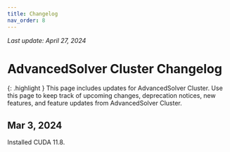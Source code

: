 ```yaml
---
title: Changelog
nav_order: 8
---
```


*Last update: April 27, 2024*

# AdvancedSolver Cluster Changelog

{: .highlight }
This page includes updates for AdvancedSolver Cluster. Use this page to keep track of upcoming changes, deprecation notices, new features, and feature updates from AdvancedSolver Cluster.

## Mar 3, 2024

Installed CUDA 11.8.